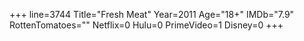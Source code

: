 +++
line=3744
Title="Fresh Meat"
Year=2011
Age="18+"
IMDb="7.9"
RottenTomatoes=""
Netflix=0
Hulu=0
PrimeVideo=1
Disney=0
+++

